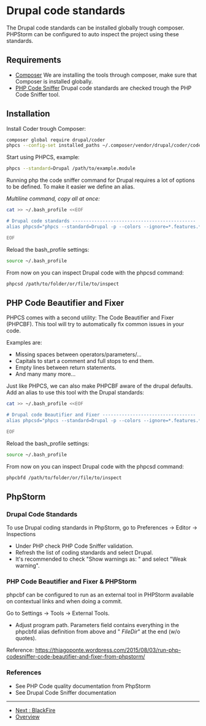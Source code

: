 # Drupal code standards

The Drupal code standards can be installed globally trough composer. PHPStorm 
can be configured to auto inspect the project using these standards.

## Requirements

* [Composer](PHP-Composer.md)
  We are installing the tools through composer, make sure that Composer is 
  installed globally.
* [PHP Code Sniffer](./PHP-Code-Sniffers.md#PHP-Code-Sniffer)
  Drupal code standards are checked trough the PHP Code Sniffer tool.

## Installation

Install Coder trough Composer:

```bash
composer global require drupal/coder
phpcs --config-set installed_paths ~/.composer/vendor/drupal/coder/coder_sniffer
```

Start using PHPCS, example:

```bash
phpcs --standard=Drupal /path/to/example.module
```
 
Running php the code sniffer command for Drupal requires a lot of options to be 
defined. To make it easier we define an alias.

_Multiline command, copy all at once:_

```bash
cat >> ~/.bash_profile <<EOF

# Drupal code standards ---------------------------------------------
alias phpcsd="phpcs --standard=Drupal -p --colors --ignore=*.features.*,*.field_group.inc,*.strongarm.inc,*.ds.inc,*.context.inc,*.views_default.inc,*.file_default_displays.inc,*.facetapi_defaults.inc,dist,node_modules,bower_components --extensions=php,module,inc,install,test,profile,theme,js,css,info,txt"

EOF
```

Reload the bash_profile settings:

```bash
source ~/.bash_profile
```

From now on you can inspect Drupal code with the phpcsd command:

```bash
phpcsd /path/to/folder/or/file/to/inspect
```

## PHP Code Beautifier and Fixer

PHPCS comes with a second utility: The Code Beautifier and Fixer (PHPCBF).
This tool will try to automatically fix common issues in your code.

Examples are:

* Missing spaces between operators/parameters/...
* Capitals to start a comment and full stops to end them.
* Empty lines between return statements.
* And many many more...

Just like PHPCS, we can also make PHPCBF aware of the drupal defaults. Add an 
alias to use this tool with the Drupal standards:

```bash
cat >> ~/.bash_profile <<EOF

# Drupal code Beautifier and Fixer ----------------------------------
alias phpcsd="phpcs --standard=Drupal -p --colors --ignore=*.features.*,*.field_group.inc,*.strongarm.inc,*.ds.inc,*.context.inc,*.views_default.inc,*.file_default_displays.inc,*.facetapi_defaults.inc,dist,node_modules,bower_components --extensions=php,module,inc,install,test,profile,theme,js,css,info,txt"

EOF
```
Reload the bash_profile settings:

```bash
source ~/.bash_profile
```

From now on you can inspect Drupal code with the phpcsd command:

```bash
phpcbfd /path/to/folder/or/file/to/inspect
```

## PhpStorm

### Drupal Code Standards

To use Drupal coding standards in PhpStorm, go to 
Preferences -> Editor -> Inspections 

* Under PHP check PHP Code Sniffer validation. 
* Refresh the list of coding standards and select Drupal. 
* It's recommended to check "Show warnings as: " and select "Weak warning".

### PHP Code Beautifier and Fixer  & PHPStorm

phpcbf can be configured to run as an external tool in PHPStorm available on 
contextual links and when doing a commit.

Go to Settings -> Tools -> External Tools.

* Adjust program path. Parameters field contains everything in the phpcbfd 
  alias definition from above and "  $FileDir$" at the end (w/o quotes).

Reference: https://thiagoponte.wordpress.com/2015/08/03/run-php-codesniffer-code-beautifier-and-fixer-from-phpstorm/

### References

* See PHP Code quality documentation from PhpStorm
* See Drupal Code Sniffer documentation

---
* [Next : BlackFire](Installation/Blackfire.md)
* [Overview](../README.md)
